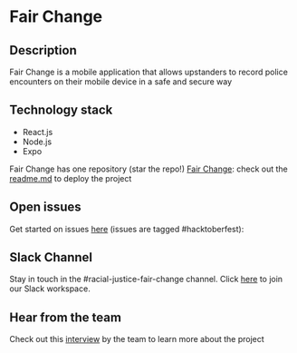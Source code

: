# Fair Change

## Description

Fair Change is a mobile application that allows upstanders to record police encounters on their mobile device in a safe and secure way

## Technology stack

- React.js
- Node.js
- Expo

Fair Change has one repository (star the repo!)
[Fair Change](https://github.com/Call-for-Code-for-Racial-Justice/fairchange): check out the [readme.md](https://github.com/Call-for-Code-for-Racial-Justice/fairchange#readme) to deploy the project

## Open issues

Get started on issues [here](https://github.com/Call-for-Code-for-Racial-Justice/FairChange/issues?q=is%3Aopen+is%3Aissue+label%3Ahacktoberfest) (issues are tagged #hacktoberfest):

## Slack Channel

Stay in touch in the #racial-justice-fair-change channel. Click [here](../getting_started/README.md?id=join-our-slack-channel) to join our Slack workspace.

## Hear from the team

Check out this [interview](https://www.youtube.com/watch?v=ikOVOeOjXDg&t=300s) by the team to learn more about the project
